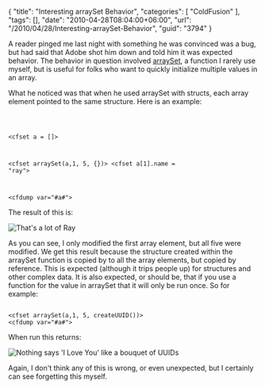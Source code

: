 {
	"title": "Interesting arraySet Behavior",
	"categories": [
		"ColdFusion"
	],
	"tags": [],
	"date": "2010-04-28T08:04:00+06:00",
	"url": "/2010/04/28/Interesting-arraySet-Behavior",
	"guid": "3794"
}

A reader pinged me last night with something he was convinced was a bug, but had said that Adobe shot him down and told him it was expected behavior. The behavior in question involved  <a href="http://help.adobe.com/en_US/ColdFusion/9.0/CFMLRef/WSc3ff6d0ea77859461172e0811cbec22c24-7f15.html">arraySet</a>, a function I rarely use myself, but is useful for folks who want to quickly initialize multiple values in an array.
<!--more-->
<p>
What he noticed was that when he used arraySet with structs, each array element pointed to the same structure. Here is an example:
<p>
<code>

&lt;cfset a = []&gt;

&lt;cfset arraySet(a,1, 5, {})&gt;
&lt;cfset a[1].name = "ray"&gt;

&lt;cfdump var="#a#"&gt;
</code>
<p>

The result of this is:

<p>

<img src="http://static.raymondcamden.com/images/Screen shot 2010-04-28 at 6.20.08 AM.png" title="That's a lot of Ray" />

<p>

As you can see, I only modified the first array element, but all five were modified. We get this result because the structure created within the arraySet function is copied by to all the array elements, but copied by reference. This is expected (although it trips people up) for structures and other complex data. It is also expected, or should be, that if you use a function for the value in arraySet that it will only be run once. So for example:

<p>

<code>
&lt;cfset arraySet(a,1, 5, createUUID())&gt;
&lt;cfdump var="#a#"&gt;
</code>

<p>

When run this returns:

<p>

<img src="http://static.raymondcamden.com/images/cfjedi/Screen shot 2010-04-28 at 6.22.13 AM.png" title="Nothing says 'I Love You' like a bouquet of UUIDs" />

<p>

Again, I don't think any of this is wrong, or even unexpected, but I certainly can see forgetting this myself.